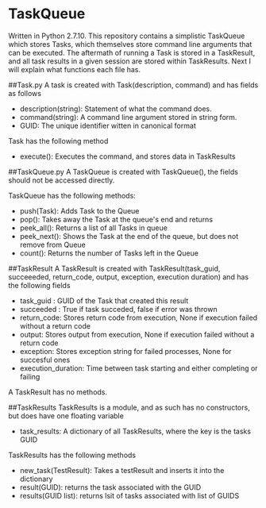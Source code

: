 # TaskQueue
Written in Python 2.7.10. This repository contains a simplistic TaskQueue which stores Tasks, which themselves store command line arguments that can be executed. The aftermath of running a Task is stored in a TaskResult, and all task results in a given session are stored within TaskResults. Next I will explain what functions each file has.

##Task.py
A task is created with Task(description, command) and has fields as follows
* description(string): Statement of what the command does.
* command(string): A command line argument stored in string form.
* GUID: The unique identifier witten in canonical format
  
Task has the following method
* execute(): Executes the command, and stores data in TaskResults
  
##TaskQueue.py
A TaskQueue is created with TaskQueue(), the fields should not be accessed directly.

TaskQueue has the following methods:
 * push(Task): Adds Task to the Queue
 * pop(): Takes away the Task at the queue's end and returns
 * peek_all(): Returns a list of all Tasks in queue
 * peek_next(): Shows the Task at the end of the queue, but does not remove from Queue
 * count(): Returns the number of Tasks left in the Queue

##TaskResult
A TaskResult is created with TaskResult(task\_guid, succeeeded, return_code, output, exception, execution duration) and has the following fields
 * task_guid : GUID of the Task that created this result
 * succeeded : True if task succeded, false if error was thrown
 * return_code: Stores return code from execution, None if execution failed without a return code
 * output: Stores output from execution, None if execution failed without a return code
 * exception: Stores exception string for failed processes, None for succesful ones
 * execution_duration: Time between task starting and either completing or failing
 
A TaskResult has no methods.

##TaskResults
TaskResults is a module, and as such has no constructors, but does have one floating variable
* task_results: A dictionary of all TaskResults, where the key is the tasks GUID

TaskResults has the following methods
* new_task(TestResult): Takes a testResult and inserts it into the dictionary
* result(GUID): returns the task associated with the GUID
* results(GUID list): returns lsit of tasks associated with list of GUIDS
